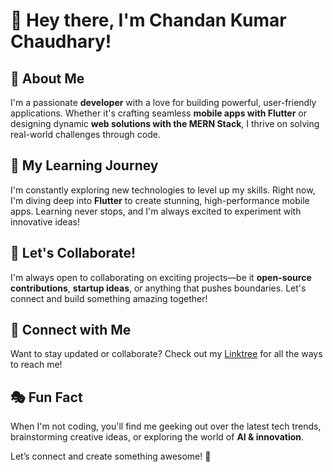 
# 👋 Hey there, I'm Chandan Kumar Chaudhary!  

## 🚀 About Me  
I'm a passionate **developer** with a love for building powerful, user-friendly applications. Whether it's crafting seamless **mobile apps with Flutter** or designing dynamic **web solutions with the MERN Stack**, I thrive on solving real-world challenges through code.  

## 🌱 My Learning Journey  
I'm constantly exploring new technologies to level up my skills. Right now, I'm diving deep into **Flutter** to create stunning, high-performance mobile apps. Learning never stops, and I'm always excited to experiment with innovative ideas!  

## 🤝 Let's Collaborate!  
I'm always open to collaborating on exciting projects—be it **open-source contributions**, **startup ideas**, or anything that pushes boundaries. Let's connect and build something amazing together!  

## 📢 Connect with Me  
Want to stay updated or collaborate? Check out my [Linktree](https://linktr.ee/Yash8899) for all the ways to reach me!  

## 🎭 Fun Fact  
When I'm not coding, you'll find me geeking out over the latest tech trends, brainstorming creative ideas, or exploring the world of **AI & innovation**.  

Let’s connect and create something awesome! 🚀  
